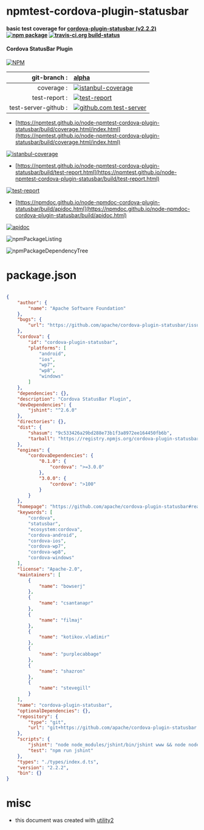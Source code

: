 # npmtest-cordova-plugin-statusbar

#### basic test coverage for  [cordova-plugin-statusbar (v2.2.2)](https://github.com/apache/cordova-plugin-statusbar#readme)  [![npm package](https://img.shields.io/npm/v/npmtest-cordova-plugin-statusbar.svg?style=flat-square)](https://www.npmjs.org/package/npmtest-cordova-plugin-statusbar) [![travis-ci.org build-status](https://api.travis-ci.org/npmtest/node-npmtest-cordova-plugin-statusbar.svg)](https://travis-ci.org/npmtest/node-npmtest-cordova-plugin-statusbar)

#### Cordova StatusBar Plugin

[![NPM](https://nodei.co/npm/cordova-plugin-statusbar.png?downloads=true&downloadRank=true&stars=true)](https://www.npmjs.com/package/cordova-plugin-statusbar)

| git-branch : | [alpha](https://github.com/npmtest/node-npmtest-cordova-plugin-statusbar/tree/alpha)|
|--:|:--|
| coverage : | [![istanbul-coverage](https://npmtest.github.io/node-npmtest-cordova-plugin-statusbar/build/coverage.badge.svg)](https://npmtest.github.io/node-npmtest-cordova-plugin-statusbar/build/coverage.html/index.html)|
| test-report : | [![test-report](https://npmtest.github.io/node-npmtest-cordova-plugin-statusbar/build/test-report.badge.svg)](https://npmtest.github.io/node-npmtest-cordova-plugin-statusbar/build/test-report.html)|
| test-server-github : | [![github.com test-server](https://npmtest.github.io/node-npmtest-cordova-plugin-statusbar/GitHub-Mark-32px.png)](https://npmtest.github.io/node-npmtest-cordova-plugin-statusbar/build/app/index.html) | | build-artifacts : | [![build-artifacts](https://npmtest.github.io/node-npmtest-cordova-plugin-statusbar/glyphicons_144_folder_open.png)](https://github.com/npmtest/node-npmtest-cordova-plugin-statusbar/tree/gh-pages/build)|

- [https://npmtest.github.io/node-npmtest-cordova-plugin-statusbar/build/coverage.html/index.html](https://npmtest.github.io/node-npmtest-cordova-plugin-statusbar/build/coverage.html/index.html)

[![istanbul-coverage](https://npmtest.github.io/node-npmtest-cordova-plugin-statusbar/build/screenCapture.buildCi.browser.%252Ftmp%252Fbuild%252Fcoverage.lib.html.png)](https://npmtest.github.io/node-npmtest-cordova-plugin-statusbar/build/coverage.html/index.html)

- [https://npmtest.github.io/node-npmtest-cordova-plugin-statusbar/build/test-report.html](https://npmtest.github.io/node-npmtest-cordova-plugin-statusbar/build/test-report.html)

[![test-report](https://npmtest.github.io/node-npmtest-cordova-plugin-statusbar/build/screenCapture.buildCi.browser.%252Ftmp%252Fbuild%252Ftest-report.html.png)](https://npmtest.github.io/node-npmtest-cordova-plugin-statusbar/build/test-report.html)

- [https://npmdoc.github.io/node-npmdoc-cordova-plugin-statusbar/build/apidoc.html](https://npmdoc.github.io/node-npmdoc-cordova-plugin-statusbar/build/apidoc.html)

[![apidoc](https://npmdoc.github.io/node-npmdoc-cordova-plugin-statusbar/build/screenCapture.buildCi.browser.%252Ftmp%252Fbuild%252Fapidoc.html.png)](https://npmdoc.github.io/node-npmdoc-cordova-plugin-statusbar/build/apidoc.html)

![npmPackageListing](https://npmtest.github.io/node-npmtest-cordova-plugin-statusbar/build/screenCapture.npmPackageListing.svg)

![npmPackageDependencyTree](https://npmtest.github.io/node-npmtest-cordova-plugin-statusbar/build/screenCapture.npmPackageDependencyTree.svg)



# package.json

```json

{
    "author": {
        "name": "Apache Software Foundation"
    },
    "bugs": {
        "url": "https://github.com/apache/cordova-plugin-statusbar/issues"
    },
    "cordova": {
        "id": "cordova-plugin-statusbar",
        "platforms": [
            "android",
            "ios",
            "wp7",
            "wp8",
            "windows"
        ]
    },
    "dependencies": {},
    "description": "Cordova StatusBar Plugin",
    "devDependencies": {
        "jshint": "^2.6.0"
    },
    "directories": {},
    "dist": {
        "shasum": "9c533426a29bd288e73b1f3a8972ee164450fb6b",
        "tarball": "https://registry.npmjs.org/cordova-plugin-statusbar/-/cordova-plugin-statusbar-2.2.2.tgz"
    },
    "engines": {
        "cordovaDependencies": {
            "0.1.0": {
                "cordova": ">=3.0.0"
            },
            "3.0.0": {
                "cordova": ">100"
            }
        }
    },
    "homepage": "https://github.com/apache/cordova-plugin-statusbar#readme",
    "keywords": [
        "cordova",
        "statusbar",
        "ecosystem:cordova",
        "cordova-android",
        "cordova-ios",
        "cordova-wp7",
        "cordova-wp8",
        "cordova-windows"
    ],
    "license": "Apache-2.0",
    "maintainers": [
        {
            "name": "bowserj"
        },
        {
            "name": "csantanapr"
        },
        {
            "name": "filmaj"
        },
        {
            "name": "kotikov.vladimir"
        },
        {
            "name": "purplecabbage"
        },
        {
            "name": "shazron"
        },
        {
            "name": "stevegill"
        }
    ],
    "name": "cordova-plugin-statusbar",
    "optionalDependencies": {},
    "repository": {
        "type": "git",
        "url": "git+https://github.com/apache/cordova-plugin-statusbar.git"
    },
    "scripts": {
        "jshint": "node node_modules/jshint/bin/jshint www && node node_modules/jshint/bin/jshint src && node node_modules/jshint/bin/jshint tests",
        "test": "npm run jshint"
    },
    "types": "./types/index.d.ts",
    "version": "2.2.2",
    "bin": {}
}
```



# misc
- this document was created with [utility2](https://github.com/kaizhu256/node-utility2)
